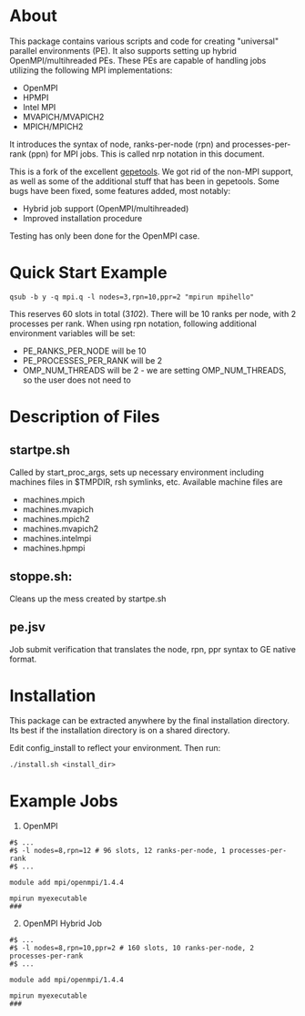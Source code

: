 About
=====

This package contains various scripts and code for creating "universal" parallel
environments (PE). It also supports setting up hybrid OpenMPI/multihreaded PEs.
These PEs are capable of handling jobs utilizing the following MPI implementations:

 * OpenMPI
 * HPMPI
 * Intel MPI
 * MVAPICH/MVAPICH2
 * MPICH/MPICH2

It introduces the syntax of node, ranks-per-node (rpn) and processes-per-rank (ppn)
for MPI jobs. This is called nrp notation in this document.

This is a fork of the excellent [gepetools](https://github.com/brlindblom/gepetools).
We got rid of the non-MPI support, as well as some of the additional stuff that has been in
gepetools. Some bugs have been fixed, some features added, most notably:

* Hybrid job support (OpenMPI/multihreaded)
* Improved installation procedure

Testing has only been done for the OpenMPI case.

Quick Start Example
===================

```
qsub -b y -q mpi.q -l nodes=3,rpn=10,ppr=2 "mpirun mpihello"
```

This reserves 60 slots in total (3*10*2). There will be 10 ranks per node, with
2 processes per rank.
When using rpn notation, following additional environment variables will be set:

* PE_RANKS_PER_NODE will be 10
* PE_PROCESSES_PER_RANK will be 2
* OMP_NUM_THREADS will be 2 - we are setting OMP_NUM_THREADS, so the user does not
  need to


Description of Files
====================

startpe.sh
----------

  Called by start\_proc\_args, sets up necessary environment including machines files in $TMPDIR,
  rsh symlinks, etc.  Available machine files are
  * machines.mpich
  * machines.mvapich
  * machines.mpich2
  * machines.mvapich2
  * machines.intelmpi
  * machines.hpmpi

stoppe.sh:
----------
  Cleans up the mess created by startpe.sh

pe.jsv
------
Job submit verification that translates the node, rpn, ppr syntax to GE
native format.


Installation
============

This package can be extracted anywhere by the final installation directory.  
Its best if the installation directory is on a shared directory.

Edit config_install to reflect your environment. Then run:

```
./install.sh <install_dir>
```

Example Jobs
============

1. OpenMPI

  ```
  #$ ...
  #$ -l nodes=8,rpn=12 # 96 slots, 12 ranks-per-node, 1 processes-per-rank
  #$ ...

  module add mpi/openmpi/1.4.4

  mpirun myexecutable
  ###
  ```

2. OpenMPI Hybrid Job

  ```
  #$ ...
  #$ -l nodes=8,rpn=10,ppr=2 # 160 slots, 10 ranks-per-node, 2 processes-per-rank
  #$ ...

  module add mpi/openmpi/1.4.4

  mpirun myexecutable
  ###
  ```
